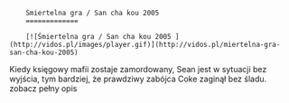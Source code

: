 
        Śmiertelna gra / San cha kou 2005 
        =============
        
        [![Śmiertelna gra / San cha kou 2005 ](http://vidos.pl/images/player.gif)](http://vidos.pl/miertelna-gra-san-cha-kou-2005)
        
        
 Kiedy księgowy mafii zostaje zamordowany, Sean jest w sytuacji bez wyjścia, tym bardziej, że prawdziwy zabójca Coke zaginął bez śladu. zobacz pełny opis
    